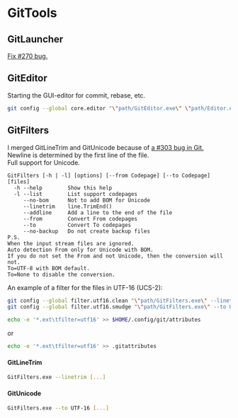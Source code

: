 ﻿GitTools
=============================

GitLauncher
-----------------------------
[Fix #270 bug.](https://github.com/msysgit/git/issues/270)

GitEditor
-----------------------------
Starting the GUI-editor for commit, rebase, etc.
```sh
git config --global core.editor "\"path/GitEditor.exe\" \"path/Editor.exe\""
```

GitFilters
-----------------------------
I merged GitLineTrim and GitUnicode because of [a #303 bug in Git.](https://github.com/msysgit/git/issues/303)<br/>
Newline is determined by the first line of the file.<br/>
Full support for Unicode.
```
GitFilters [-h | -l] [options] [--from Codepage] [--to Codepage] [files]
  -h --help        Show this help
  -l --list        List support codepages
     --no-bom      Not to add BOM for Unicode
     --linetrim    line.TrimEnd()
     --addline     Add a line to the end of the file
     --from        Convert From codepages
     --to          Convert To codepages
     --no-backup   Do not create backup files
P.S.
When the input stream files are ignored.
Auto detection From only for Unicode with BOM.
If you do not set the From and not Unicode, then the conversion will not.
To=UTF-8 with BOM default.
To=None to disable the conversion.
```
An example of a filter for the files in UTF-16 (UCS-2):
```sh
git config --global filter.utf16.clean "\"path/GitFilters.exe\" --linetrim --addline"
git config --global filter.utf16.smudge "\"path/GitFilters.exe\" --to UTF-16"
```
```sh
echo -e '*.ext\tfilter=utf16' >> $HOME/.config/git/attributes
```
or
```sh
echo -e '*.ext\tfilter=utf16' >> .gitattributes
```
#### GitLineTrim
```sh
GitFilters.exe --linetrim [...]
```
#### GitUnicode
```sh
GitFilters.exe --to UTF-16 [...]
```
